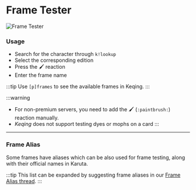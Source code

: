 # Frame Tester

![Frame Tester](https://cdn.discordapp.com/attachments/867945490786959382/942425919535071282/frametestermanually.gif ':size=100%')

### Usage
- Search for the character through `k!lookup`
- Select the corresponding edition
- Press the 🖌️ reaction
- Enter the frame name

:::tip
Use `[p]frames` to see the available frames in Keqing.
:::

:::warning
- For non-premium servers, you need to add the 🖌️ (`:paintbrush:`) reaction manually.
- *Keqing* does not support testing dyes or mophs on a card
:::

---

### Frame Alias

Some frames have aliases which can be also used for frame testing, along with their official names in Karuta. 

:::tip
This list can be expanded by suggesting frame aliases in our [Frame Alias thread](https://discord.com/channels/867089739224317994/896952847713849344).
:::

